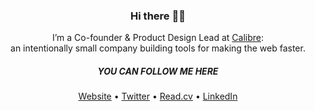 <h3 align="center">Hi there 👋🏻</h3>
<p align="center">I’m a Co-founder & Product Design Lead at <a href="https://calibreapp.com" rel="follow">Calibre</a>: <br/>an intentionally small company building tools for making the web faster.</p>
<h5 align="center">YOU CAN FOLLOW ME HERE</h5>
<p align="center">
  <a href="https://thefox.is/" rel="follow me">Website</a> •
  <a href="https://twitter.com/fox" rel="follow me">Twitter</a> •
  <a href="https://read.cv/karolina/" rel="follow me">Read.cv</a>  •
  <a href="https://www.linkedin.com/in/karolinaszczur/" rel="follow me">LinkedIn</a>
</p>
